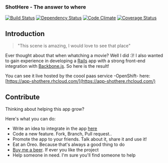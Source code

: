 ### ShotHere - The answer to where ###
[![Build Status](https://travis-ci.org/popox/ShotHere.png?branch=master)](https://travis-ci.org/popox/ShotHere) [![Dependency Status](https://gemnasium.com/popox/ShotHere.png)](https://gemnasium.com/popox/ShotHere) [![Code Climate](https://codeclimate.com/github/popox/ShotHere.png)](https://codeclimate.com/github/popox/ShotHere) [![Coverage Status](https://coveralls.io/repos/popox/ShotHere/badge.png)](https://coveralls.io/r/popox/ShotHere)

## Introduction ##

> "This scene is amazing, I would love to see that place"

Ever thought about that when whatching a movie? Well I did :)!
I also wanted to gain experience in developing a [Rails](http://rubyonrails.org/ "Rails") app with a strong front-end integration with [Backbone.js](http://backbonejs.org/ "Backbone.js"). So here is the result!

You can see it live hosted by the coool paas service -OpenShift- here: [https://app-shothere.rhcloud.com/](https://app-shothere.rhcloud.com/)

## Contribute ##

Thinking about helping this app grow?

Here's what you can do:

* Write an idea to integrate in the app [here](https://github.com/popox/ShotHere/issues)
* Code a new feature. Fork, Branch, Pull request..
* Promote the app to your friends. Talk about it, share it and use it!
* Eat an Oreo. Because that's always a good thing to do
* [Buy me a beer](https://www.paypal.com/cgi-bin/webscr?cmd=_s-xclick&hosted_button_id=QHK6TMG66TSD4). If ever you like the project
* Help someone in need. I'm sure you'll find someone to help
